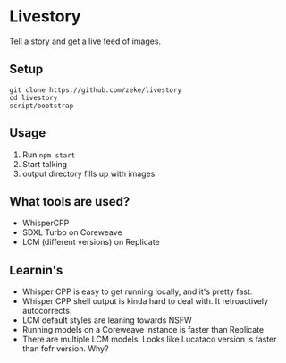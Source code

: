 # Livestory

Tell a story and get a live feed of images.

## Setup

```
git clone https://github.com/zeke/livestory
cd livestory
script/bootstrap
```

## Usage

1. Run `npm start`
2. Start talking
3. output directory fills up with images

## What tools are used?

- WhisperCPP
- SDXL Turbo on Coreweave
- LCM (different versions) on Replicate

## Learnin's

- Whisper CPP is easy to get running locally, and it's pretty fast.
- Whisper CPP shell output is kinda hard to deal with. It retroactively autocorrects.
- LCM default styles are leaning towards NSFW
- Running models on a Coreweave instance is faster than Replicate
- There are multiple LCM models. Looks like Lucataco version is faster than fofr version. Why?